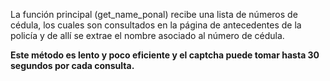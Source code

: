 La función principal (get_name_ponal) recibe una lista de números de cédula, los cuales son consultados en la página de antecedentes de la policía y de allí se extrae el nombre asociado al número de cédula. 

**Este método es lento y poco eficiente y el captcha puede tomar hasta 30 segundos por cada consulta.**
